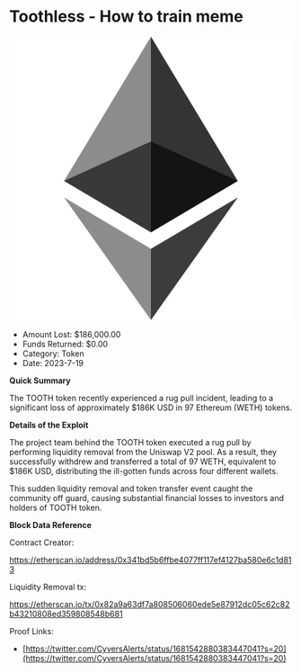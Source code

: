 # Toothless - How to train meme
![Toothless - How to train meme](/rektimages/Toothless-Token-Rug-Pull.png)
- Amount Lost: $186,000.00
- Funds Returned: $0.00
- Category: Token
- Date: 2023-7-19

**Quick Summary**

The TOOTH token recently experienced a rug pull incident, leading to a significant loss of approximately $186K USD in 97  Ethereum (WETH) tokens.

  


 **Details of the Exploit**

The project team behind the TOOTH token executed a rug pull by performing liquidity removal from the Uniswap V2 pool. As a result, they successfully withdrew and transferred a total of 97 WETH, equivalent to $186K USD, distributing the ill-gotten funds across four different wallets.

  


This sudden liquidity removal and token transfer event caught the community off guard, causing substantial financial losses to investors and holders of TOOTH token.

  


 **Block Data Reference**

Contract Creator:

https://etherscan.io/address/0x341bd5b6ffbe4077ff117ef4127ba580e6c1d813

Liquidity Removal tx:

https://etherscan.io/tx/0x82a9a63df7a808506060ede5e87912dc05c62c82b43210808ed359808548b681


Proof Links:
- [https://twitter.com/CyversAlerts/status/1681542880383447041?s=20](https://twitter.com/CyversAlerts/status/1681542880383447041?s=20)


